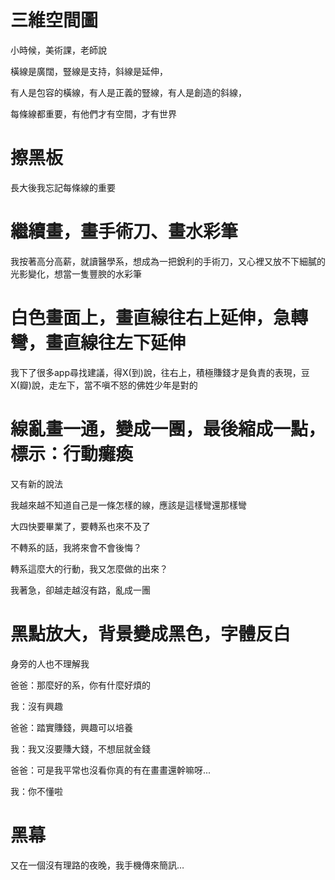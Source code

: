 # 三維空間圖
小時候，美術課，老師說

橫線是廣闊，豎線是支持，斜線是延伸，

有人是包容的橫線，有人是正義的豎線，有人是創造的斜線，

每條線都重要，有他們才有空間，才有世界

# 擦黑板
長大後我忘記每條線的重要

# 繼續畫，畫手術刀、畫水彩筆
我按著高分高薪，就讀醫學系，想成為一把銳利的手術刀，又心裡又放不下細膩的光影變化，想當一隻豐腴的水彩筆


# 白色畫面上，畫直線往右上延伸，急轉彎，畫直線往左下延伸
我下了很多app尋找建議，得X(到)說，往右上，積極賺錢才是負責的表現，豆X(瓣)說，走左下，當不嗔不怒的佛姓少年是對的

# 線亂畫一通，變成一團，最後縮成一點，標示：行動癱瘓
又有新的說法

我越來越不知道自己是一條怎樣的線，應該是這樣彎還那樣彎

大四快要畢業了，要轉系也來不及了

不轉系的話，我將來會不會後悔？

轉系這麼大的行動，我又怎麼做的出來？

我著急，卻越走越沒有路，亂成一團

# 黑點放大，背景變成黑色，字體反白

身旁的人也不理解我

爸爸：那麼好的系，你有什麼好煩的

我：沒有興趣

爸爸：踏實賺錢，興趣可以培養

我：我又沒要賺大錢，不想屈就金錢

爸爸：可是我平常也沒看你真的有在畫畫還幹嘛呀...

我：你不懂啦

# 黑幕
又在一個沒有理路的夜晚，我手機傳來簡訊…
